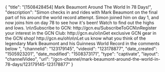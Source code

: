 {
    "title": "[1508428454] Mark Beaumont Around The World In 78 Days!",
    "description": "Simon checks in and rides with Mark Beaumont on the final part of his around the world record attempt. Simon joined him on day 1, and now joins him on day 78 to see how it's been! Watch to find out the highs and lows.  \n\nSubscribe to GCN: http:\/\/gcn.eu\/SubscribeToGCN\nRegister your interest in the GCN Club: http:\/\/gcn.eu\/oi\nGet exclusive GCN gear in the GCN shop! http:\/\/gcn.eu\/oh\n\nLet us know what you think of the legendary Mark Beaumont and his Guinness World Record in the comments below ",
    "channelid": "123179145",
    "videoid": "123178877",
    "date_created": "1505923201",
    "date_modified": "1508373171",
    "type": "captivate",
    "layout": "channelVideo",
    "url": "\/gcn-channel\/mark-beaumont-around-the-world-in-78-days\/123179145-123178877"
}